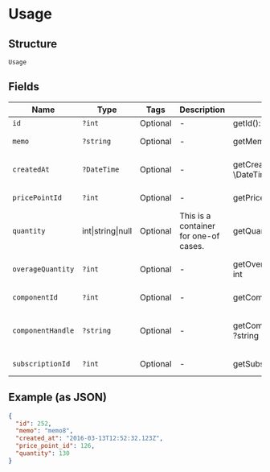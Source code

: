 
# Usage

## Structure

`Usage`

## Fields

| Name | Type | Tags | Description | Getter | Setter |
|  --- | --- | --- | --- | --- | --- |
| `id` | `?int` | Optional | - | getId(): ?int | setId(?int id): void |
| `memo` | `?string` | Optional | - | getMemo(): ?string | setMemo(?string memo): void |
| `createdAt` | `?DateTime` | Optional | - | getCreatedAt(): ?\DateTime | setCreatedAt(?\DateTime createdAt): void |
| `pricePointId` | `?int` | Optional | - | getPricePointId(): ?int | setPricePointId(?int pricePointId): void |
| `quantity` | int\|string\|null | Optional | This is a container for one-of cases. | getQuantity(): | setQuantity( quantity): void |
| `overageQuantity` | `?int` | Optional | - | getOverageQuantity(): ?int | setOverageQuantity(?int overageQuantity): void |
| `componentId` | `?int` | Optional | - | getComponentId(): ?int | setComponentId(?int componentId): void |
| `componentHandle` | `?string` | Optional | - | getComponentHandle(): ?string | setComponentHandle(?string componentHandle): void |
| `subscriptionId` | `?int` | Optional | - | getSubscriptionId(): ?int | setSubscriptionId(?int subscriptionId): void |

## Example (as JSON)

```json
{
  "id": 252,
  "memo": "memo8",
  "created_at": "2016-03-13T12:52:32.123Z",
  "price_point_id": 126,
  "quantity": 130
}
```

